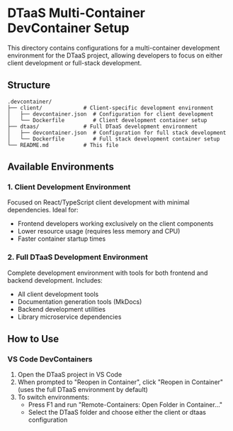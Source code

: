 # DTaaS Multi-Container DevContainer Setup

This directory contains configurations for a multi-container development environment for the DTaaS project, allowing developers to focus on either client development or full-stack development.

## Structure

```
.devcontainer/
├── client/             # Client-specific development environment
│   ├── devcontainer.json  # Configuration for client development
│   └── Dockerfile         # Client development container setup
├── dtaas/              # Full DTaaS development environment
│   ├── devcontainer.json  # Configuration for full stack development
│   └── Dockerfile         # Full stack development container setup
└── README.md           # This file
```

## Available Environments

### 1. Client Development Environment

Focused on React/TypeScript client development with minimal dependencies. Ideal for:

- Frontend developers working exclusively on the client components
- Lower resource usage (requires less memory and CPU)
- Faster container startup times

### 2. Full DTaaS Development Environment

Complete development environment with tools for both frontend and backend development. Includes:

- All client development tools
- Documentation generation tools (MkDocs)
- Backend development utilities
- Library microservice dependencies

## How to Use

### VS Code DevContainers

1. Open the DTaaS project in VS Code
2. When prompted to "Reopen in Container", click "Reopen in Container" (uses the full DTaaS environment by default)
3. To switch environments:
   - Press F1 and run "Remote-Containers: Open Folder in Container..."
   - Select the DTaaS folder and choose either the client or dtaas configuration
